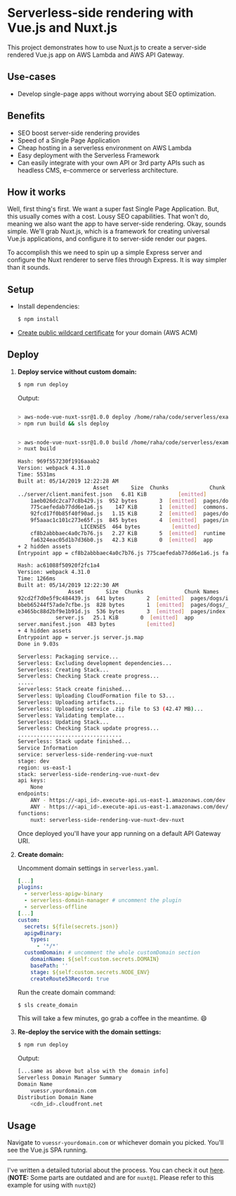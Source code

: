 <!--
title: 'Serverless-side rendering with Vue.js and Nuxt.js'
description: 'This project demonstrates how to use Nuxt.js to create a server-side rendered Vue.js app on AWS Lambda and AWS API Gateway.'
layout: Doc
framework: v1
platform: AWS
language: nodeJS
priority: 10
authorLink: 'https://github.com/adnanrahic'
authorName: adnanrahic
authorAvatar: 'https://avatars1.githubusercontent.com/u/15029531?s=400&v=4'
-->
# Serverless-side rendering with Vue.js and Nuxt.js

This project demonstrates how to use Nuxt.js to create a server-side rendered Vue.js app on AWS Lambda and AWS API Gateway.

## Use-cases
- Develop single-page apps without worrying about SEO optimization.

## Benefits
- SEO boost server-side rendering provides
- Speed of a Single Page Application
- Cheap hosting in a serverless environment on AWS Lambda
- Easy deployment with the Serverless Framework
- Can easily integrate with your own API or 3rd party APIs such as headless CMS, e-commerce or serverless architecture.

## How it works
Well, first thing's first. We want a super fast Single Page Application. But, this usually comes with a cost. Lousy SEO capabilities. That won't do, meaning we also want the app to have server-side rendering. Okay, sounds simple. We'll grab Nuxt.js, which is a framework for creating universal Vue.js applications, and configure it to server-side render our pages.

To accomplish this we need to spin up a simple Express server and configure the Nuxt renderer to serve files through Express. It is way simpler than it sounds.

## Setup
- Install dependencies:
    ```bash
    $ npm install
    ```
- [Create public wildcard certificate](https://docs.aws.amazon.com/acm/latest/userguide/gs-acm-request-public.html) for your domain (AWS ACM)

## Deploy
1. **Deploy service without custom domain:**

    ```bash
    $ npm run deploy
    ```

    Output:
    ```bash

    > aws-node-vue-nuxt-ssr@1.0.0 deploy /home/raha/code/serverless/examples/aws-node-vue-nuxt-ssr
    > npm run build && sls deploy


    > aws-node-vue-nuxt-ssr@1.0.0 build /home/raha/code/serverless/examples/aws-node-vue-nuxt-ssr
    > nuxt build

    Hash: 969f557230f1916aaab2
    Version: webpack 4.31.0
    Time: 5531ms
    Built at: 05/14/2019 12:22:28 AM
                            Asset       Size  Chunks             Chunk Names
    ../server/client.manifest.json   6.81 KiB          [emitted]
        1aeb026dc2ca77c8b429.js  952 bytes       3  [emitted]  pages/dogs/index
        775caefedab77dd6e1a6.js    147 KiB       1  [emitted]  commons.app
        92fcd17f0b85f40f90ad.js   1.15 KiB       2  [emitted]  pages/dogs/_breed
        9f5aaac1c101c273e65f.js  845 bytes       4  [emitted]  pages/index
                        LICENSES  464 bytes          [emitted]
        cf8b2abbbaec4a0c7b76.js   2.27 KiB       5  [emitted]  runtime
        fa6324eac05d1b7d36b0.js   42.3 KiB       0  [emitted]  app
    + 2 hidden assets
    Entrypoint app = cf8b2abbbaec4a0c7b76.js 775caefedab77dd6e1a6.js fa6324eac05d1b7d36b0.js

    Hash: ac61088f50920f2fc1a4
    Version: webpack 4.31.0
    Time: 1266ms
    Built at: 05/14/2019 12:22:30 AM
                    Asset       Size  Chunks             Chunk Names
    92cd2f7d0e5f9c484439.js  641 bytes       2  [emitted]  pages/dogs/index
    bbeb65244f57ade7cfbe.js  828 bytes       1  [emitted]  pages/dogs/_breed
    e3465bc88d2bf9e1b91d.js  536 bytes       3  [emitted]  pages/index
                server.js   25.1 KiB       0  [emitted]  app
    server.manifest.json  483 bytes          [emitted]
    + 4 hidden assets
    Entrypoint app = server.js server.js.map
    Done in 9.03s

    Serverless: Packaging service...
    Serverless: Excluding development dependencies...
    Serverless: Creating Stack...
    Serverless: Checking Stack create progress...
    .....
    Serverless: Stack create finished...
    Serverless: Uploading CloudFormation file to S3...
    Serverless: Uploading artifacts...
    Serverless: Uploading service .zip file to S3 (42.47 MB)...
    Serverless: Validating template...
    Serverless: Updating Stack...
    Serverless: Checking Stack update progress...
    .................................
    Serverless: Stack update finished...
    Service Information
    service: serverless-side-rendering-vue-nuxt
    stage: dev
    region: us-east-1
    stack: serverless-side-rendering-vue-nuxt-dev
    api keys:
        None
    endpoints:
        ANY - https://<api_id>.execute-api.us-east-1.amazonaws.com/dev
        ANY - https://<api_id>.execute-api.us-east-1.amazonaws.com/dev/{proxy+}
    functions:
        nuxt: serverless-side-rendering-vue-nuxt-dev-nuxt

    ```

    Once deployed you'll have your app running on a default API Gateway URI.

2. **Create domain:**

    Uncomment domain settings in `serverless.yaml`.
    ```yaml
    [...]
    plugins:
      - serverless-apigw-binary
      - serverless-domain-manager # uncomment the plugin
      - serverless-offline
    [...]
    custom:
      secrets: ${file(secrets.json)}
      apigwBinary:
        types:
          - '*/*'
      customDomain: # uncomment the whole customDomain section
        domainName: ${self:custom.secrets.DOMAIN}
        basePath: ''
        stage: ${self:custom.secrets.NODE_ENV}
        createRoute53Record: true
    ```

    Run the create domain command:
    ```bash
    $ sls create_domain
    ```
    This will take a few minutes, go grab a coffee in the meantime. :smile:

3. **Re-deploy the service with the domain settings:**

    ```bash
    $ npm run deploy
    ```

    Output:
    ```bash
    [...same as above but also with the domain info]
    Serverless Domain Manager Summary
    Domain Name
        vuessr.yourdomain.com
    Distribution Domain Name
        <cdn_id>.cloudfront.net
    ```


## Usage
Navigate to `vuessr-yourdomain.com` or whichever domain you picked. You'll see the Vue.js SPA running.

---

I've written a detailed tutorial about the process. You can check it out [here](https://dev.to/adnanrahic/a-crash-course-on-serverless-side-rendering-with-vuejs-nuxtjs-and-aws-lambda-1nk4). (**NOTE:** Some parts are outdated and are for `nuxt@1`. Please refer to this example for using with `nuxt@2`)
